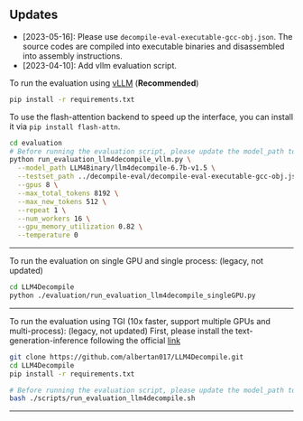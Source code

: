 ## Updates
* [2023-05-16]: Please use ``decompile-eval-executable-gcc-obj.json``. The source codes are compiled into executable binaries and disassembled into assembly instructions.
* [2023-04-10]: Add vllm evaluation script.


To run the evaluation using [vLLM](https://github.com/vllm-project/vllm) (**Recommended**)
```bash
pip install -r requirements.txt
```
To use the flash-attention backend to speed up the interface, you can install it via `pip install flash-attn`.
```bash
cd evaluation
# Before running the evaluation script, please update the model_path to your local model path.
python run_evaluation_llm4decompile_vllm.py \
  --model_path LLM4Binary/llm4decompile-6.7b-v1.5 \
  --testset_path ../decompile-eval/decompile-eval-executable-gcc-obj.json \
  --gpus 8 \
  --max_total_tokens 8192 \
  --max_new_tokens 512 \
  --repeat 1 \
  --num_workers 16 \
  --gpu_memory_utilization 0.82 \
  --temperature 0 
```

---
To run the evaluation on single GPU and single process: (legacy, not updated)
```bash
cd LLM4Decompile
python ./evaluation/run_evaluation_llm4decompile_singleGPU.py
```
---
To run the evaluation using TGI (10x faster, support multiple GPUs and multi-process): (legacy, not updated)
First, please install the text-generation-inference following the official [link](https://github.com/huggingface/text-generation-inference)
```bash
git clone https://github.com/albertan017/LLM4Decompile.git
cd LLM4Decompile
pip install -r requirements.txt

# Before running the evaluation script, please update the model_path to your local model path.
bash ./scripts/run_evaluation_llm4decompile.sh
```
---


